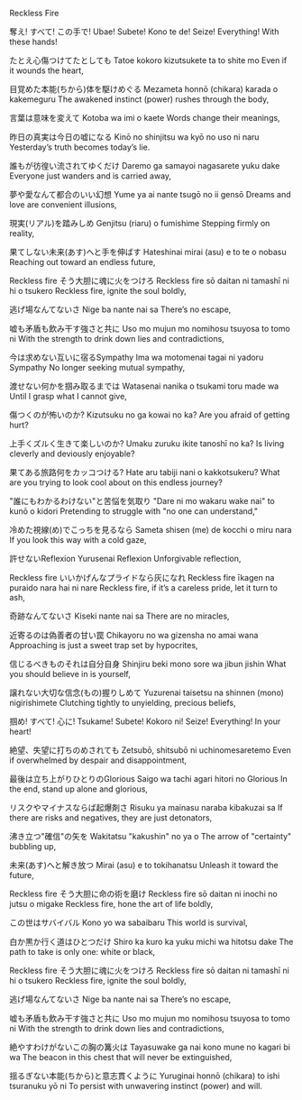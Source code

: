 Reckless Fire


奪え! すべて! この手で!
Ubae! Subete! Kono te de!
Seize! Everything! With these hands!

たとえ心傷つけてたとしても
Tatoe kokoro kizutsukete ta to shite mo
Even if it wounds the heart,

目覚めた本能(ちから)体を駆けめぐる
Mezameta honnō (chikara) karada o kakemeguru
The awakened instinct (power) rushes through the body,

言葉は意味を変えて
Kotoba wa imi o kaete
Words change their meanings,

昨日の真実は今日の嘘になる
Kinō no shinjitsu wa kyō no uso ni naru
Yesterday’s truth becomes today’s lie.

誰もが彷徨い流されてゆくだけ
Daremo ga samayoi nagasarete yuku dake
Everyone just wanders and is carried away,

夢や愛なんて都合のいい幻想
Yume ya ai nante tsugō no ii gensō
Dreams and love are convenient illusions,

現実(リアル)を踏みしめ
Genjitsu (riaru) o fumishime
Stepping firmly on reality,

果てしない未来(あす)へと手を伸ばす
Hateshinai mirai (asu) e to te o nobasu
Reaching out toward an endless future,

Reckless fire そう大胆に魂に火をつけろ
Reckless fire sō daitan ni tamashī ni hi o tsukero
Reckless fire, ignite the soul boldly,

逃げ場なんてないさ
Nige ba nante nai sa
There’s no escape,

嘘も矛盾も飲み干す強さと共に
Uso mo mujun mo nomihosu tsuyosa to tomo ni
With the strength to drink down lies and contradictions,

今は求めない互いに宿るSympathy
Ima wa motomenai tagai ni yadoru Sympathy
No longer seeking mutual sympathy,

渡せない何かを掴み取るまでは
Watasenai nanika o tsukami toru made wa
Until I grasp what I cannot give,

傷つくのが怖いのか?
Kizutsuku no ga kowai no ka?
Are you afraid of getting hurt?

上手くズルく生きて楽しいのか?
Umaku zuruku ikite tanoshī no ka?
Is living cleverly and deviously enjoyable?

果てある旅路何をカッコつける?
Hate aru tabiji nani o kakkotsukeru?
What are you trying to look cool about on this endless journey?

"誰にもわかるわけない"と苦悩を気取り
"Dare ni mo wakaru wake nai" to kunō o kidori
Pretending to struggle with "no one can understand,"

冷めた視線(め)でこっちを見るなら
Sameta shisen (me) de kocchi o miru nara
If you look this way with a cold gaze,

許せないReflexion
Yurusenai Reflexion
Unforgivable reflection,

Reckless fire いいかげんなプライドなら灰になれ
Reckless fire īkagen na puraido nara hai ni nare
Reckless fire, if it’s a careless pride, let it turn to ash,

奇跡なんてないさ
Kiseki nante nai sa
There are no miracles,

近寄るのは偽善者の甘い罠
Chikayoru no wa gizensha no amai wana
Approaching is just a sweet trap set by hypocrites,

信じるべきものそれは自分自身
Shinjiru beki mono sore wa jibun jishin
What you should believe in is yourself,

譲れない大切な信念(もの)握りしめて
Yuzurenai taisetsu na shinnen (mono) nigirishimete
Clutching tightly to unyielding, precious beliefs,

掴め! すべて! 心に!
Tsukame! Subete! Kokoro ni!
Seize! Everything! In your heart!

絶望、失望に打ちのめされても
Zetsubō, shitsubō ni uchinomesaretemo
Even if overwhelmed by despair and disappointment,

最後は立ち上がりひとりのGlorious
Saigo wa tachi agari hitori no Glorious
In the end, stand up alone and glorious,

リスクやマイナスならば起爆剤さ
Risuku ya mainasu naraba kibakuzai sa
If there are risks and negatives, they are just detonators,

沸き立つ"確信"の矢を
Wakitatsu "kakushin" no ya o
The arrow of "certainty" bubbling up,

未来(あす)へと解き放つ
Mirai (asu) e to tokihanatsu
Unleash it toward the future,

Reckless fire そう大胆に命の術を磨け
Reckless fire sō daitan ni inochi no jutsu o migake
Reckless fire, hone the art of life boldly,

この世はサバイバル
Kono yo wa sabaibaru
This world is survival,

白か黒か行く道はひとつだけ
Shiro ka kuro ka yuku michi wa hitotsu dake
The path to take is only one: white or black,

Reckless fire そう大胆に魂に火をつけろ
Reckless fire sō daitan ni tamashī ni hi o tsukero
Reckless fire, ignite the soul boldly,

逃げ場なんてないさ
Nige ba nante nai sa
There’s no escape,

嘘も矛盾も飲み干す強さと共に
Uso mo mujun mo nomihosu tsuyosa to tomo ni
With the strength to drink down lies and contradictions,

絶やすわけがないこの胸の篝火は
Tayasuwake ga nai kono mune no kagari bi wa
The beacon in this chest that will never be extinguished,

揺るぎない本能(ちから)と意志貫くように
Yuruginai honnō (chikara) to ishi tsuranuku yō ni
To persist with unwavering instinct (power) and will.